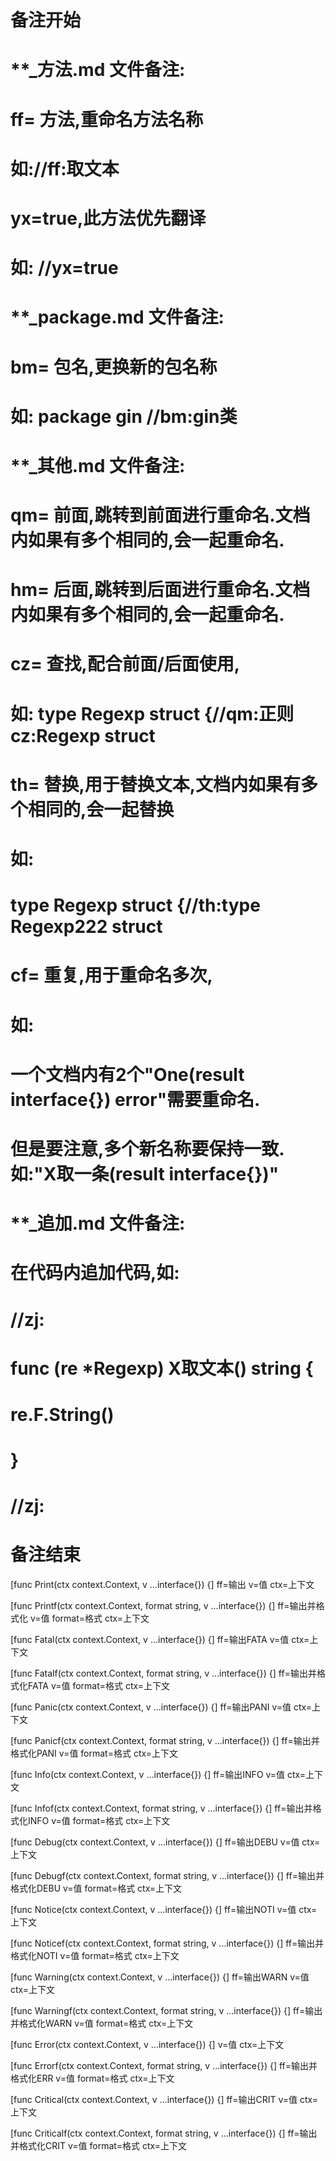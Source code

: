 # 备注开始
# **_方法.md 文件备注:
# ff= 方法,重命名方法名称
# 如://ff:取文本
#
# yx=true,此方法优先翻译
# 如: //yx=true

# **_package.md 文件备注:
# bm= 包名,更换新的包名称 
# 如: package gin //bm:gin类

# **_其他.md 文件备注:
# qm= 前面,跳转到前面进行重命名.文档内如果有多个相同的,会一起重命名.
# hm= 后面,跳转到后面进行重命名.文档内如果有多个相同的,会一起重命名.
# cz= 查找,配合前面/后面使用,
# 如: type Regexp struct {//qm:正则 cz:Regexp struct
#
# th= 替换,用于替换文本,文档内如果有多个相同的,会一起替换
# 如:
# type Regexp struct {//th:type Regexp222 struct
#
# cf= 重复,用于重命名多次,
# 如: 
# 一个文档内有2个"One(result interface{}) error"需要重命名.
# 但是要注意,多个新名称要保持一致. 如:"X取一条(result interface{})"

# **_追加.md 文件备注:
# 在代码内追加代码,如:
# //zj:
# func (re *Regexp) X取文本() string { 
# re.F.String()
# }
# //zj:
# 备注结束

[func Print(ctx context.Context, v ...interface{}) {]
ff=输出
v=值
ctx=上下文

[func Printf(ctx context.Context, format string, v ...interface{}) {]
ff=输出并格式化
v=值
format=格式
ctx=上下文

[func Fatal(ctx context.Context, v ...interface{}) {]
ff=输出FATA
v=值
ctx=上下文

[func Fatalf(ctx context.Context, format string, v ...interface{}) {]
ff=输出并格式化FATA
v=值
format=格式
ctx=上下文

[func Panic(ctx context.Context, v ...interface{}) {]
ff=输出PANI
v=值
ctx=上下文

[func Panicf(ctx context.Context, format string, v ...interface{}) {]
ff=输出并格式化PANI
v=值
format=格式
ctx=上下文

[func Info(ctx context.Context, v ...interface{}) {]
ff=输出INFO
v=值
ctx=上下文

[func Infof(ctx context.Context, format string, v ...interface{}) {]
ff=输出并格式化INFO
v=值
format=格式
ctx=上下文

[func Debug(ctx context.Context, v ...interface{}) {]
ff=输出DEBU
v=值
ctx=上下文

[func Debugf(ctx context.Context, format string, v ...interface{}) {]
ff=输出并格式化DEBU
v=值
format=格式
ctx=上下文

[func Notice(ctx context.Context, v ...interface{}) {]
ff=输出NOTI
v=值
ctx=上下文

[func Noticef(ctx context.Context, format string, v ...interface{}) {]
ff=输出并格式化NOTI
v=值
format=格式
ctx=上下文

[func Warning(ctx context.Context, v ...interface{}) {]
ff=输出WARN
v=值
ctx=上下文

[func Warningf(ctx context.Context, format string, v ...interface{}) {]
ff=输出并格式化WARN
v=值
format=格式
ctx=上下文

[func Error(ctx context.Context, v ...interface{}) {]
v=值
ctx=上下文

[func Errorf(ctx context.Context, format string, v ...interface{}) {]
ff=输出并格式化ERR
v=值
format=格式
ctx=上下文

[func Critical(ctx context.Context, v ...interface{}) {]
ff=输出CRIT
v=值
ctx=上下文

[func Criticalf(ctx context.Context, format string, v ...interface{}) {]
ff=输出并格式化CRIT
v=值
format=格式
ctx=上下文
